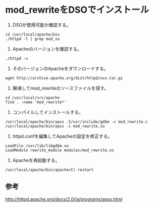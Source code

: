 ﻿# mod_rewriteをDSOでインストール

1. DSOが使用可能か確認する。


```clike
cd /usr/local/apache/bin
./httpd -l | grep mod_so
```

1. Apacheのバージョンを確認する。


```clike
./httpd -v
```

1. そのバージョンのApacheをダウンロードする。


```clike
wget http://archive.apache.org/dist/httpd/xxx.tar.gz
```

1. 解凍してmod_rewriteのソースファイルを探す。


```clike
cd /usr/local/src/apache
find . -name 'mod_rewrite*'
```

1. コンパイルしてインストールする。


```clike
/usr/local/apache/bin/apxs -I/usr/include/gdbm -c mod_rewrite.c
/usr/local/apache/bin/apxs -i mod_rewrite.so
```

1. httpd.confを編集してApacheの設定を修正する。


```clike
LoadFile /usr/lib/libgdbm.so
LoadModule rewrite_module modules/mod_rewrite.so
```

1. Apacheを再起動する。


```clike
/usr/local/apache/bin/apachectl restart
```

## 参考
http://httpd.apache.org/docs/2.0/ja/programs/apxs.html
